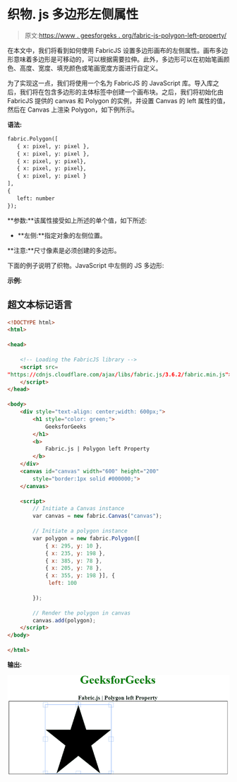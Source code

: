 # 织物. js 多边形左侧属性

> 原文:[https://www . geesforgeks . org/fabric-js-polygon-left-property/](https://www.geeksforgeeks.org/fabric-js-polygon-left-property/)

在本文中，我们将看到如何使用 FabricJS 设置多边形画布的左侧属性。画布多边形意味着多边形是可移动的，可以根据需要拉伸。此外，多边形可以在初始笔画颜色、高度、宽度、填充颜色或笔画宽度方面进行自定义。

为了实现这一点，我们将使用一个名为 FabricJS 的 JavaScript 库。导入库之后，我们将在包含多边形的主体标签中创建一个画布块。之后，我们将初始化由 FabricJS 提供的 canvas 和 Polygon 的实例，并设置 Canvas 的 left 属性的值，然后在 Canvas 上渲染 Polygon，如下例所示。

**语法:**

```html
fabric.Polygon([
   { x: pixel, y: pixel },
   { x: pixel, y: pixel },
   { x: pixel, y: pixel},
   { x: pixel, y: pixel},
   { x: pixel, y: pixel }
],
{
   left: number
});
```

**参数:**该属性接受如上所述的单个值，如下所述:

*   **左侧:**指定对象的左侧位置。

**注意:**尺寸像素是必须创建的多边形。

下面的例子说明了织物。JavaScript 中左侧的 JS 多边形:

**示例:**

## 超文本标记语言

```html
<!DOCTYPE html> 
<html> 

<head> 

    <!-- Loading the FabricJS library -->
    <script src= 
"https://cdnjs.cloudflare.com/ajax/libs/fabric.js/3.6.2/fabric.min.js"> 
    </script> 
</head> 

<body> 
    <div style="text-align: center;width: 600px;"> 
        <h1 style="color: green;"> 
            GeeksforGeeks 
        </h1> 
        <b> 
            Fabric.js | Polygon left Property 
        </b> 
    </div> 
    <canvas id="canvas" width="600" height="200"
        style="border:1px solid #000000;"> 
    </canvas> 

    <script> 
        // Initiate a Canvas instance 
        var canvas = new fabric.Canvas("canvas"); 

        // Initiate a polygon instance 
        var polygon = new fabric.Polygon([ 
            { x: 295, y: 10 }, 
            { x: 235, y: 198 }, 
            { x: 385, y: 78 }, 
            { x: 205, y: 78 }, 
            { x: 355, y: 198 }], { 
             left: 100 

        }); 

        // Render the polygon in canvas 
        canvas.add(polygon); 
    </script> 
</body> 

</html>
```

**输出:**

![](img/b4eb9e1af9cffcf928877fce91b9781b.png)